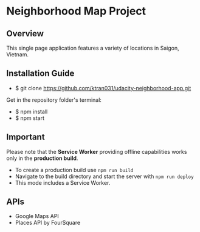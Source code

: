 # Neighborhood Map Project

## Overview
This single page application features a variety of locations in Saigon, Vietnam. 

## Installation Guide
- $ git clone https://github.com/ktran031/udacity-neighborhood-app.git

Get in the repository folder's terminal: 
- $ npm install
- $ npm start

## Important

Please note that the **Service Worker** providing offline capabilities works only in the **production build**. 
- To create a production build use `npm run build`
- Navigate to the build directory and start the server with `npm run deploy`
- This mode includes a Service Worker.

## APIs 
* Google Maps API 
* Places API by FourSquare

